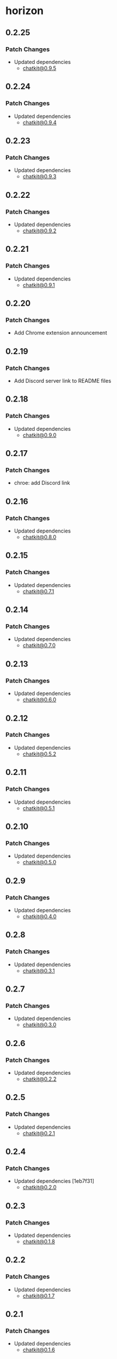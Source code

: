 # horizon

## 0.2.25

### Patch Changes

- Updated dependencies
  - chatkit@0.9.5

## 0.2.24

### Patch Changes

- Updated dependencies
  - chatkit@0.9.4

## 0.2.23

### Patch Changes

- Updated dependencies
  - chatkit@0.9.3

## 0.2.22

### Patch Changes

- Updated dependencies
  - chatkit@0.9.2

## 0.2.21

### Patch Changes

- Updated dependencies
  - chatkit@0.9.1

## 0.2.20

### Patch Changes

- Add Chrome extension announcement

## 0.2.19

### Patch Changes

- Add Discord server link to README files

## 0.2.18

### Patch Changes

- Updated dependencies
  - chatkit@0.9.0

## 0.2.17

### Patch Changes

- chroe: add Discord link

## 0.2.16

### Patch Changes

- Updated dependencies
  - chatkit@0.8.0

## 0.2.15

### Patch Changes

- Updated dependencies
  - chatkit@0.7.1

## 0.2.14

### Patch Changes

- Updated dependencies
  - chatkit@0.7.0

## 0.2.13

### Patch Changes

- Updated dependencies
  - chatkit@0.6.0

## 0.2.12

### Patch Changes

- Updated dependencies
  - chatkit@0.5.2

## 0.2.11

### Patch Changes

- Updated dependencies
  - chatkit@0.5.1

## 0.2.10

### Patch Changes

- Updated dependencies
  - chatkit@0.5.0

## 0.2.9

### Patch Changes

- Updated dependencies
  - chatkit@0.4.0

## 0.2.8

### Patch Changes

- Updated dependencies
  - chatkit@0.3.1

## 0.2.7

### Patch Changes

- Updated dependencies
  - chatkit@0.3.0

## 0.2.6

### Patch Changes

- Updated dependencies
  - chatkit@0.2.2

## 0.2.5

### Patch Changes

- Updated dependencies
  - chatkit@0.2.1

## 0.2.4

### Patch Changes

- Updated dependencies [1eb7f31]
  - chatkit@0.2.0

## 0.2.3

### Patch Changes

- Updated dependencies
  - chatkit@0.1.8

## 0.2.2

### Patch Changes

- Updated dependencies
  - chatkit@0.1.7

## 0.2.1

### Patch Changes

- Updated dependencies
  - chatkit@0.1.6
